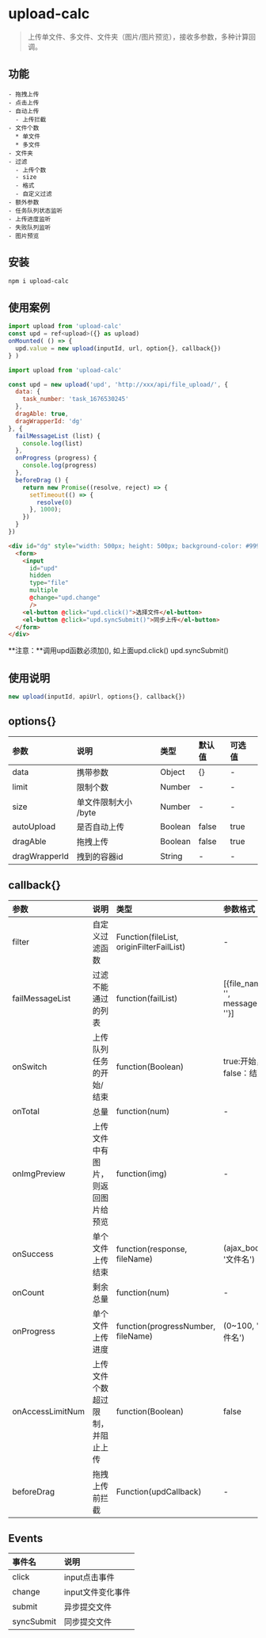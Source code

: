 # upload-calc

>上传单文件、多文件、文件夹（图片/图片预览），接收多参数，多种计算回调。

## 功能

```
- 拖拽上传
- 点击上传
- 自动上传
  - 上传拦截
- 文件个数
  * 单文件
  * 多文件
- 文件夹
- 过滤
  - 上传个数
  - size
  - 格式
  - 自定义过滤
- 额外参数
- 任务队列状态监听
- 上传进度监听
- 失败队列监听
- 图片预览
```

## 安装

```bash
npm i upload-calc
```

## 使用案例

```js vue3
import upload from 'upload-calc'
const upd = ref<upload>({} as upload)
onMounted( () => {
  upd.value = new upload(inputId, url, option{}, callback{})
} )
```

```js
import upload from 'upload-calc'

const upd = new upload('upd', 'http://xxx/api/file_upload/', {
  data: {
    task_number: 'task_1676530245'
  },
  dragAble: true,
  dragWrapperId: 'dg'
}, {
  failMessageList (list) {
    console.log(list)
  },
  onProgress (progress) {
    console.log(progress)
  },
  beforeDrag () {
    return new Promise((resolve, reject) => {
      setTimeout(() => {
        resolve(0)
      }, 1000);
    })
  }
})
```

```html
<div id="dg" style="width: 500px; height: 500px; background-color: #999;">
  <form>
    <input
      id="upd"
      hidden
      type="file"
      multiple
      @change="upd.change"
      />
    <el-button @click="upd.click()">选择文件</el-button>
    <el-button @click="upd.syncSubmit()">同步上传</el-button>
  </form>
</div>
```
**注意：**调用upd函数必须加(), 如上面upd.click() upd.syncSubmit()


## 使用说明

```js
new upload(inputId, apiUrl, options{}, callback{})
```
## options{}

参数|说明|类型|默认值|可选值
:---|:---|:---|:---|:---
data| 携带参数 | Object | {} | -
limit| 限制个数 | Number | - | -
size| 单文件限制大小 /byte | Number | - | -
autoUpload| 是否自动上传 | Boolean | false | true
dragAble| 拖拽上传 | Boolean | false | true
dragWrapperId | 拽到的容器id | String | - | -


## callback{}

参数|说明|类型|参数格式
:---|:---|:---|:---
filter| 自定义过滤函数 | Function(fileList, originFilterFailList) | -
failMessageList|过滤不能通过的列表|function(failList)|[{file_name: '', message: ''}]
onSwitch|上传队列任务的开始/结束|function(Boolean)| true:开始，false：结束
onTotal| 总量 | function(num) | -
onImgPreview| 上传文件中有图片，则返回图片给预览 |function(img)|-
onSuccess|单个文件上传结束|function(response, fileName)|(ajax_body, '文件名')
onCount| 剩余总量 | function(num) | -
onProgress|单个文件上传进度|function(progressNumber, fileName)|(0~100, '文件名')
onAccessLimitNum|上传文件个数超过限制，并阻止上传|function(Boolean)| false
beforeDrag| 拖拽上传前拦截 | Function(updCallback) | -

## Events

事件名 | 说明
:---|:---
click|input点击事件
change|input文件变化事件
submit|异步提交文件
syncSubmit|同步提交文件
